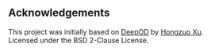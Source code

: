 ## Acknowledgements

This project was initially based on [DeepOD](https://github.com/xuhongzuo/DeepOD) by [Hongzuo Xu](https://github.com/xuhongzuo).  
Licensed under the BSD 2-Clause License.
